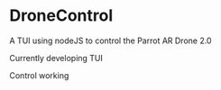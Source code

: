 # DroneControl
A TUI using nodeJS to control the Parrot AR Drone 2.0

Currently developing TUI

Control working
